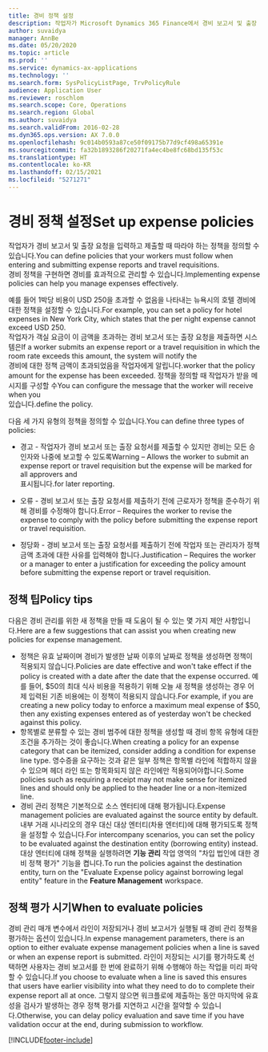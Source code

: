```yaml
---
title: 경비 정책 설정
description: 작업자가 Microsoft Dynamics 365 Finance에서 경비 보고서 및 출장 요청을 입력하고 제출할 때 따라야 하는 경비 정책을 설정할 수 있습니다.
author: suvaidya
manager: AnnBe
ms.date: 05/20/2020
ms.topic: article
ms.prod: ''
ms.service: dynamics-ax-applications
ms.technology: ''
ms.search.form: SysPolicyListPage, TrvPolicyRule
audience: Application User
ms.reviewer: roschlom
ms.search.scope: Core, Operations
ms.search.region: Global
ms.author: suvaidya
ms.search.validFrom: 2016-02-28
ms.dyn365.ops.version: AX 7.0.0
ms.openlocfilehash: 9c014b0593a87ce50f09175b77d9cf498a65391e
ms.sourcegitcommit: fa32b1893286f20271fa4ec4be8fc68bd135f53c
ms.translationtype: HT
ms.contentlocale: ko-KR
ms.lasthandoff: 02/15/2021
ms.locfileid: "5271271"
---
```

# <a name="set-up-expense-policies"></a><span data-ttu-id="cf8bc-103">경비 정책 설정</span><span class="sxs-lookup"><span data-stu-id="cf8bc-103">Set up expense policies</span></span>

<span data-ttu-id="cf8bc-104">작업자가 경비 보고서 및 출장 요청을 입력하고 제출할 때 따라야 하는 정책을 정의할 수 있습니다.</span><span class="sxs-lookup"><span data-stu-id="cf8bc-104">You can define policies that your workers must follow when entering and submitting expense reports and travel requisitions.</span></span>         
<span data-ttu-id="cf8bc-105">경비 정책을 구현하면 경비를 효과적으로 관리할 수 있습니다.</span><span class="sxs-lookup"><span data-stu-id="cf8bc-105">Implementing expense policies can help you manage expenses effectively.</span></span>         

<span data-ttu-id="cf8bc-106">예를 들어 1박당 비용이 USD 250을 초과할 수 없음을 나타내는 뉴욕시의 호텔 경비에 대한 정책을 설정할 수 있습니다.</span><span class="sxs-lookup"><span data-stu-id="cf8bc-106">For example, you can set a policy for hotel expenses in New York City, which states that the per night expense cannot exceed USD 250.</span></span>       
<span data-ttu-id="cf8bc-107">작업자가 객실 요금이 이 금액을 초과하는 경비 보고서 또는 출장 요청을 제출하면 시스템은</span><span class="sxs-lookup"><span data-stu-id="cf8bc-107">If a worker submits an expense report or a travel requisition in which the room rate exceeds this amount, the system will notify the</span></span>        
<span data-ttu-id="cf8bc-108">경비에 대한 정책 금액이 초과되었음을 작업자에게 알립니다.</span><span class="sxs-lookup"><span data-stu-id="cf8bc-108">worker that the policy amount for the expense has been exceeded.</span></span> <span data-ttu-id="cf8bc-109">정책을 정의할 때 작업자가 받을 메시지를 구성할 수</span><span class="sxs-lookup"><span data-stu-id="cf8bc-109">You can configure the message that the worker will receive when you</span></span>        
<span data-ttu-id="cf8bc-110">있습니다.</span><span class="sxs-lookup"><span data-stu-id="cf8bc-110">define the policy.</span></span>      
        
<span data-ttu-id="cf8bc-111">다음 세 가지 유형의 정책을 정의할 수 있습니다.</span><span class="sxs-lookup"><span data-stu-id="cf8bc-111">You can define three types of policies:</span></span>         
        
- <span data-ttu-id="cf8bc-112">경고 - 작업자가 경비 보고서 또는 출장 요청서를 제출할 수 있지만 경비는 모든 승인자와 나중에 보고할 수 있도록</span><span class="sxs-lookup"><span data-stu-id="cf8bc-112">Warning – Allows the worker to submit an expense report or travel requisition but the expense will be marked for all approvers and</span></span>        
  <span data-ttu-id="cf8bc-113">표시됩니다.</span><span class="sxs-lookup"><span data-stu-id="cf8bc-113">for later reporting.</span></span>        

- <span data-ttu-id="cf8bc-114">오류 - 경비 보고서 또는 출장 요청서를 제출하기 전에 근로자가 정책을 준수하기 위해 경비를 수정해야 합니다.</span><span class="sxs-lookup"><span data-stu-id="cf8bc-114">Error – Requires the worker to revise the expense to comply with the policy before submitting the expense report or travel requisition.</span></span>       
 
 - <span data-ttu-id="cf8bc-115">정당화 - 경비 보고서 또는 출장 요청서를 제출하기 전에 작업자 또는 관리자가 정책 금액 초과에 대한 사유를 입력해야 합니다.</span><span class="sxs-lookup"><span data-stu-id="cf8bc-115">Justification – Requires the worker or a manager to enter a justification for exceeding the policy amount before submitting the expense report or travel requisition.</span></span>        

## <a name="policy-tips"></a><span data-ttu-id="cf8bc-116">정책 팁</span><span class="sxs-lookup"><span data-stu-id="cf8bc-116">Policy tips</span></span>
<span data-ttu-id="cf8bc-117">다음은 경비 관리를 위한 새 정책을 만들 때 도움이 될 수 있는 몇 가지 제안 사항입니다.</span><span class="sxs-lookup"><span data-stu-id="cf8bc-117">Here are a few suggestions that can assist you when creating new policies for expense management.</span></span> 
* <span data-ttu-id="cf8bc-118">정책은 유효 날짜이며 경비가 발생한 날짜 이후의 날짜로 정책을 생성하면 정책이 적용되지 않습니다.</span><span class="sxs-lookup"><span data-stu-id="cf8bc-118">Policies are date effective and won't take effect if the policy is created with a date after the date that the expense occurred.</span></span> <span data-ttu-id="cf8bc-119">예를 들어, $50의 최대 식사 비용을 적용하기 위해 오늘 새 정책을 생성하는 경우 어제 입력된 기존 비용에는 이 정책이 적용되지 않습니다.</span><span class="sxs-lookup"><span data-stu-id="cf8bc-119">For example, if you are creating a new policy today to enforce a maximum meal expense of $50, then any existing expenses entered as of yesterday won't be checked against this policy.</span></span>
* <span data-ttu-id="cf8bc-120">항목별로 분류할 수 있는 경비 범주에 대한 정책을 생성할 때 경비 항목 유형에 대한 조건을 추가하는 것이 좋습니다.</span><span class="sxs-lookup"><span data-stu-id="cf8bc-120">When creating a policy for an expense category that can be itemized, consider adding a condition for expense line type.</span></span> <span data-ttu-id="cf8bc-121">영수증을 요구하는 것과 같은 일부 정책은 항목별 라인에 적합하지 않을 수 있으며 헤더 라인 또는 항목화되지 않은 라인에만 적용되어야합니다.</span><span class="sxs-lookup"><span data-stu-id="cf8bc-121">Some policies such as requiring a receipt may not make sense for itemized lines and should only be applied to the header line or a non-itemized line.</span></span> 
* <span data-ttu-id="cf8bc-122">경비 관리 정책은 기본적으로 소스 엔터티에 대해 평가됩니다.</span><span class="sxs-lookup"><span data-stu-id="cf8bc-122">Expense management policies are evaluated against the source entity by default.</span></span> <span data-ttu-id="cf8bc-123">내부 거래 시나리오의 경우 대신 대상 엔터티(차용 엔터티)에 대해 평가되도록 정책을 설정할 수 있습니다.</span><span class="sxs-lookup"><span data-stu-id="cf8bc-123">For intercompany scenarios, you can set the policy to be evaluated against the destination entity (borrowing entity) instead.</span></span> <span data-ttu-id="cf8bc-124">대상 엔터티에 대해 정책을 실행하려면 **기능 관리** 작업 영역의 "차입 법인에 대한 경비 정책 평가" 기능을 켭니다.</span><span class="sxs-lookup"><span data-stu-id="cf8bc-124">To run the policies against the destination entity, turn on the "Evaluate Expense policy against borrowing legal entity" feature in the **Feature Management** workspace.</span></span>

## <a name="when-to-evaluate-policies"></a><span data-ttu-id="cf8bc-125">정책 평가 시기</span><span class="sxs-lookup"><span data-stu-id="cf8bc-125">When to evaluate policies</span></span>

<span data-ttu-id="cf8bc-126">경비 관리 매개 변수에서 라인이 저장되거나 경비 보고서가 실행될 때 경비 관리 정책을 평가하는 옵션이 있습니다.</span><span class="sxs-lookup"><span data-stu-id="cf8bc-126">In expense management parameters, there is an option to either evaluate expense management policies when a line is saved or when an expense report is submitted.</span></span> <span data-ttu-id="cf8bc-127">라인이 저장되는 시기를 평가하도록 선택하면 사용자는 경비 보고서를 한 번에 완료하기 위해 수행해야 하는 작업을 미리 파악할 수 있습니다.</span><span class="sxs-lookup"><span data-stu-id="cf8bc-127">If you choose to evaluate when a line is saved this ensures that users have earlier visibility into what they need to do to complete their expense report all at once.</span></span> <span data-ttu-id="cf8bc-128">그렇지 않으면 워크플로에 제출하는 동안 마지막에 유효성을 검사가 발생하는 경우 정책 평가를 지연하고 시간을 절약할 수 있습니다.</span><span class="sxs-lookup"><span data-stu-id="cf8bc-128">Otherwise, you can delay policy evaluation and save time if you have validation occur at the end, during submission to workflow.</span></span>


[!INCLUDE[footer-include](../includes/footer-banner.md)]